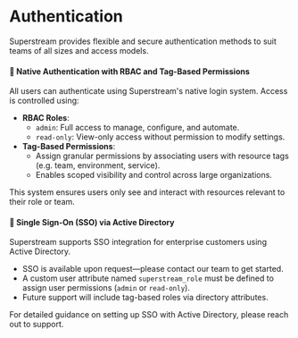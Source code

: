 # Authentication

Superstream provides flexible and secure authentication methods to suit teams of all sizes and access models.

#### 🔐 Native Authentication with RBAC and Tag-Based Permissions

All users can authenticate using Superstream's native login system. Access is controlled using:

* **RBAC Roles**:
  * `admin`: Full access to manage, configure, and automate.
  * `read-only`: View-only access without permission to modify settings.
* **Tag-Based Permissions**:
  * Assign granular permissions by associating users with resource tags (e.g. team, environment, service).
  * Enables scoped visibility and control across large organizations.

This system ensures users only see and interact with resources relevant to their role or team.

#### 🔐 Single Sign-On (SSO) via Active Directory

Superstream supports SSO integration for enterprise customers using Active Directory.

* SSO is available upon request—please contact our team to get started.
* A custom user attribute named `superstream_role` must be defined to assign user permissions (`admin` or `read-only`).
* Future support will include tag-based roles via directory attributes.

For detailed guidance on setting up SSO with Active Directory, please reach out to support.

